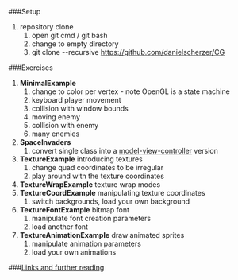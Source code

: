 ###Setup
1. repository clone
    1. open git cmd / git bash
    1. change to empty directory
    1. git clone --recursive https://github.com/danielscherzer/CG


###Exercises
1. **MinimalExample**
    1. change to color per vertex - note OpenGL is a state machine
    1. keyboard player movement
    1. collision with window bounds
    1. moving enemy
    1. collision with enemy
    1. many enemies
1. **SpaceInvaders**
    1. convert single class into a [model-view-controller](https://en.wikipedia.org/wiki/Model%E2%80%93view%E2%80%93controller) version 
1. **TextureExample** introducing textures
    1. change quad coordinates to be irregular
    1. play around with the texture coordinates
1. **TextureWrapExample** texture wrap modes
1. **TextureCoordExample** manipulating texture coordinates
    1. switch backgrounds, load your own background
1. **TextureFontExample** bitmap font
    1. manipulate font creation parameters
    1. load another font
1. **TextureAnimationExample** draw animated sprites
    1. manipulate animation parameters
    1. load your own animations

###[Links and further reading](https://github.com/danielscherzer/Framework/blob/master/readme.md)